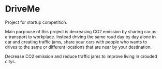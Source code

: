 # DriveMe
Project for startup competition.


Main porpouse of this project is decreasing CO2 emission by sharing car as a transport to workplace.
Instead driving the same roud day by day alone in car and creating traffic jams, share your cars with people who wants to drives to the same or different locations that are near by your destination.

Decrease CO2 emission and reduce traffic jams to improve living in crouded citys.
